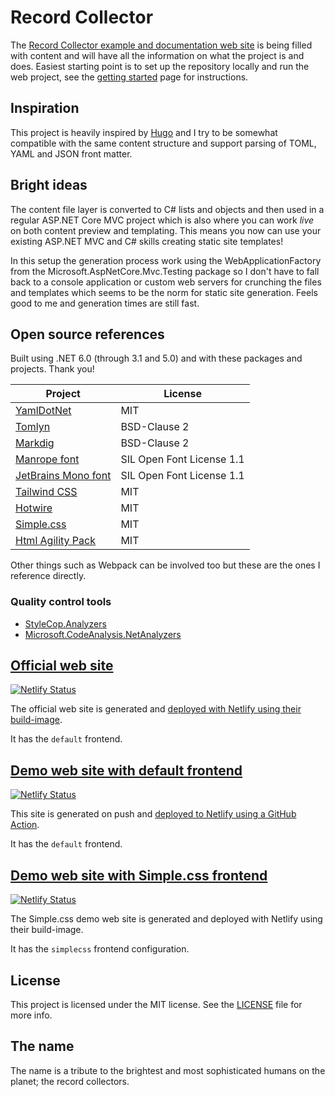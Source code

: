 # Record Collector

The [Record Collector example and documentation web site](https://record-collector.net) is being filled with content and will have all the information on what the project is and does. Easiest starting point is to set up the repository locally and run the web project, see the [getting started](https://record-collector.net/en/pages/getting-started/) page for instructions.

## Inspiration

This project is heavily inspired by [Hugo](https://gohugo.io/) and I try to be somewhat compatible with the same content structure and support parsing of TOML, YAML and JSON front matter.

## Bright ideas

The content file layer is converted to C# lists and objects and then used in a regular ASP.NET Core MVC project which is also where you can work _live_ on both content preview and templating. This means you now can use your existing ASP.NET MVC and C# skills creating static site templates!

In this setup the generation process work using the WebApplicationFactory from the Microsoft.AspNetCore.Mvc.Testing package so I don't have to fall back to a console application or custom web servers for crunching the files and templates which seems to be the norm for static site generation. Feels good to me and generation times are still fast.

## Open source references

Built using .NET 6.0 (through 3.1 and 5.0) and with these packages and projects. Thank you!

| Project                                                   | License                   |
|-----------------------------------------------------------|---------------------------|
| [YamlDotNet](https://github.com/aaubry/YamlDotNet/wiki)   | MIT                       |
| [Tomlyn](https://github.com/xoofx/Tomlyn)                 | BSD-Clause 2              |
| [Markdig](https://github.com/lunet-io/markdig)            | BSD-Clause 2              |
| [Manrope font](https://manropefont.com/)                  | SIL Open Font License 1.1 |
| [JetBrains Mono font](https://www.jetbrains.com/lp/mono/) | SIL Open Font License 1.1 |
| [Tailwind CSS](https://tailwindcss.com/)                  | MIT                       |
| [Hotwire](https://hotwired.dev/)                          | MIT                       |
| [Simple.css](https://simplecss.org/)                      | MIT                       |
| [Html Agility Pack](https://html-agility-pack.net/)       | MIT                       |

Other things such as Webpack can be involved too but these are the ones I reference directly.

### Quality control tools

* [StyleCop.Analyzers](https://github.com/DotNetAnalyzers/StyleCopAnalyzers)
* [Microsoft.CodeAnalysis.NetAnalyzers](https://github.com/dotnet/roslyn-analyzers)

## [Official web site](https://record-collector.net)

[![Netlify Status](https://api.netlify.com/api/v1/badges/d83429cd-4060-466a-8491-1afbb1c97149/deploy-status)](https://app.netlify.com/sites/record-collector-ui/deploys)

The official web site is generated and [deployed with Netlify using their build-image](https://github.com/krompaco/record-collector/blob/main/content/record-collector-dotnet/updates/continuous-deployment-using-just-netlify.md).

It has the `default` frontend.

## [Demo web site with default frontend](https://record-collector.netlify.app)

[![Netlify Status](https://api.netlify.com/api/v1/badges/97fc0268-36e9-408f-995c-13ed2605a11e/deploy-status)](https://app.netlify.com/sites/record-collector/deploys)

This site is generated on push and [deployed to Netlify using a GitHub Action](https://github.com/krompaco/record-collector/blob/main/content/record-collector-dotnet/updates/deploy-to-netlify-using-a-github-action.md).

It has the `default` frontend.

## [Demo web site with Simple.css frontend](https://record-collector-simplecss.netlify.app)

[![Netlify Status](https://api.netlify.com/api/v1/badges/471c792b-b666-4bb4-aa60-270f22c98180/deploy-status)](https://app.netlify.com/sites/record-collector-simplecss/deploys)

The Simple.css demo web site is generated and deployed with Netlify using their build-image.

It has the `simplecss` frontend configuration.

## License

This project is licensed under the MIT license. See the [LICENSE](LICENSE) file for more info.

## The name

The name is a tribute to the brightest and most sophisticated humans on the planet; the record collectors.
